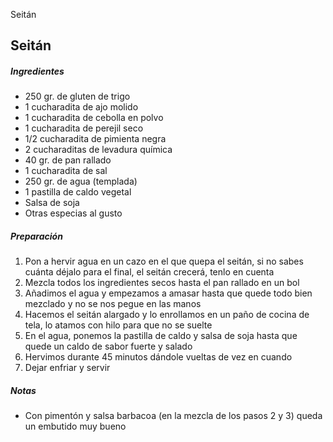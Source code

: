 Seitán

## Seitán

##### Ingredientes

* 250 gr. de gluten de trigo
* 1 cucharadita de ajo molido
* 1 cucharadita de cebolla en polvo
* 1 cucharadita de perejil seco
* 1/2 cucharadita de pimienta negra
* 2 cucharaditas de levadura química
* 40 gr. de pan rallado
* 1 cucharadita de sal
* 250 gr. de agua (templada)
* 1 pastilla de caldo vegetal
* Salsa de soja
* Otras especias al gusto

##### Preparación

1. Pon a hervir agua en un cazo en el que quepa el seitán, si no sabes cuánta déjalo para el final, el seitán crecerá, tenlo en cuenta
2. Mezcla todos los ingredientes secos hasta el pan rallado en un bol
3. Añadimos el agua y empezamos a amasar hasta que quede todo bien mezclado y no se nos pegue en las manos
4. Hacemos el seitán alargado y lo enrollamos en un paño de cocina de tela, lo atamos con hilo para que no se suelte
5. En el agua, ponemos la pastilla de caldo y salsa de soja hasta que quede un caldo de sabor fuerte y salado
6. Hervimos durante 45 minutos dándole vueltas de vez en cuando
7. Dejar enfriar y servir

##### Notas
* Con pimentón y salsa barbacoa (en la mezcla de los pasos 2 y 3) queda un embutido muy bueno